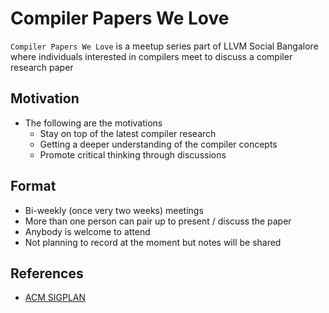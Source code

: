 # Compiler Papers We Love

`Compiler Papers We Love` is a meetup series part of LLVM Social Bangalore where individuals interested in compilers meet to discuss a compiler research paper

## Motivation

- The following are the motivations
  * Stay on top of the latest compiler research
  * Getting a deeper understanding of the compiler concepts
  * Promote critical thinking through discussions 

## Format

- Bi-weekly (once very two weeks) meetings
- More than one person can pair up to present / discuss the paper
- Anybody is welcome to attend
- Not planning to record at the moment but notes will be shared

## References

- [ACM SIGPLAN](https://www.sigplan.org/Conferences/)
